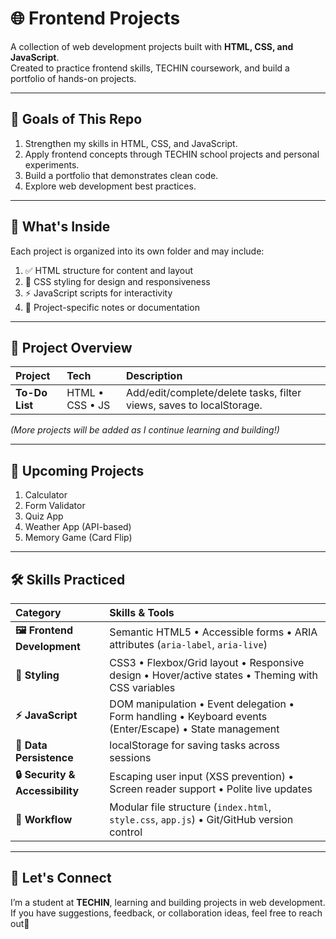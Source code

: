 # 🌐 Frontend Projects

A collection of web development projects built with **HTML, CSS, and JavaScript**.  
Created to practice frontend skills, TECHIN coursework, and build a portfolio of hands-on projects.

---

## 🎯 Goals of This Repo

1. Strengthen my skills in HTML, CSS, and JavaScript.  
2. Apply frontend concepts through TECHIN school projects and personal experiments.  
3. Build a portfolio that demonstrates clean code.  
4. Explore web development best practices.  

---

## 📂 What's Inside

Each project is organized into its own folder and may include:

1. ✅ HTML structure for content and layout  
2. 🎨 CSS styling for design and responsiveness  
3. ⚡ JavaScript scripts for interactivity  
4. 📘 Project-specific notes or documentation  

---

## 🧰 Project Overview

| Project | Tech | Description |
| :--- | :--- | :--- |
| **To-Do List** | HTML • CSS • JS | Add/edit/complete/delete tasks, filter views, saves to localStorage. |

*(More projects will be added as I continue learning and building!)*

---

## 🧭 Upcoming Projects

1. Calculator
2. Form Validator
3. Quiz App
4. Weather App (API-based)
5. Memory Game (Card Flip)

---

## 🛠️ Skills Practiced

| Category | Skills & Tools |
| :--- | :--- |
| **🖼️ Frontend Development** | Semantic HTML5 • Accessible forms • ARIA attributes (`aria-label`, `aria-live`) |
| **🎨 Styling** | CSS3 • Flexbox/Grid layout • Responsive design • Hover/active states • Theming with CSS variables |
| **⚡ JavaScript** | DOM manipulation • Event delegation • Form handling • Keyboard events (Enter/Escape) • State management |
| **💾 Data Persistence** | localStorage for saving tasks across sessions |
| **🔒 Security & Accessibility** | Escaping user input (XSS prevention) • Screen reader support • Polite live updates |
| **🚀 Workflow** | Modular file structure (`index.html`, `style.css`, `app.js`) • Git/GitHub version control |

---

## 🚀 Let's Connect

I’m a student at **TECHIN**, learning and building projects in web development.  
If you have suggestions, feedback, or collaboration ideas, feel free to reach out💬
